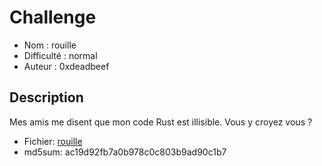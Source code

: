 # Challenge

- Nom : rouille
- Difficulté : normal
- Auteur : 0xdeadbeef

## Description

Mes amis me disent que mon code Rust est illisible. Vous y croyez vous ?

- Fichier: [rouille](challenge/rouille)
- md5sum: ac19d92fb7a0b978c0c803b9ad90c1b7
